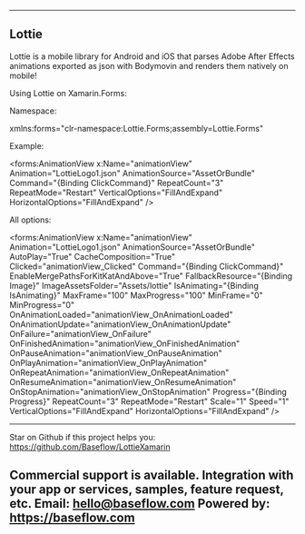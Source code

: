 ---------------------------------
Lottie
---------------------------------

Lottie is a mobile library for Android and iOS that parses Adobe After Effects animations exported as json with Bodymovin and renders them natively on mobile!

Using Lottie on Xamarin.Forms:

Namespace:

xmlns:forms="clr-namespace:Lottie.Forms;assembly=Lottie.Forms" 

Example:

<forms:AnimationView
    x:Name="animationView"
    Animation="LottieLogo1.json"
    AnimationSource="AssetOrBundle"
    Command="{Binding ClickCommand}"
    RepeatCount="3"
    RepeatMode="Restart"
    VerticalOptions="FillAndExpand"
    HorizontalOptions="FillAndExpand" />

All options:

<forms:AnimationView 
    x:Name="animationView"
    Animation="LottieLogo1.json"
    AnimationSource="AssetOrBundle"
    AutoPlay="True"
    CacheComposition="True"
    Clicked="animationView_Clicked"
    Command="{Binding ClickCommand}"
    EnableMergePathsForKitKatAndAbove="True"
    FallbackResource="{Binding Image}"
    ImageAssetsFolder="Assets/lottie"
    IsAnimating="{Binding IsAnimating}"
    MaxFrame="100"
    MaxProgress="100"
    MinFrame="0"
    MinProgress="0"
    OnAnimationLoaded="animationView_OnAnimationLoaded"
    OnAnimationUpdate="animationView_OnAnimationUpdate"
    OnFailure="animationView_OnFailure"
    OnFinishedAnimation="animationView_OnFinishedAnimation"
    OnPauseAnimation="animationView_OnPauseAnimation"
    OnPlayAnimation="animationView_OnPlayAnimation"
    OnRepeatAnimation="animationView_OnRepeatAnimation"
    OnResumeAnimation="animationView_OnResumeAnimation"
    OnStopAnimation="animationView_OnStopAnimation"
    Progress="{Binding Progress}"
    RepeatCount="3"
    RepeatMode="Restart"
    Scale="1"
    Speed="1"
    VerticalOptions="FillAndExpand"
    HorizontalOptions="FillAndExpand" />


---------------------------------
Star on Github if this project helps you: https://github.com/Baseflow/LottieXamarin

Commercial support is available. Integration with your app or services, samples, feature request, etc. Email: hello@baseflow.com
Powered by: https://baseflow.com
---------------------------------
